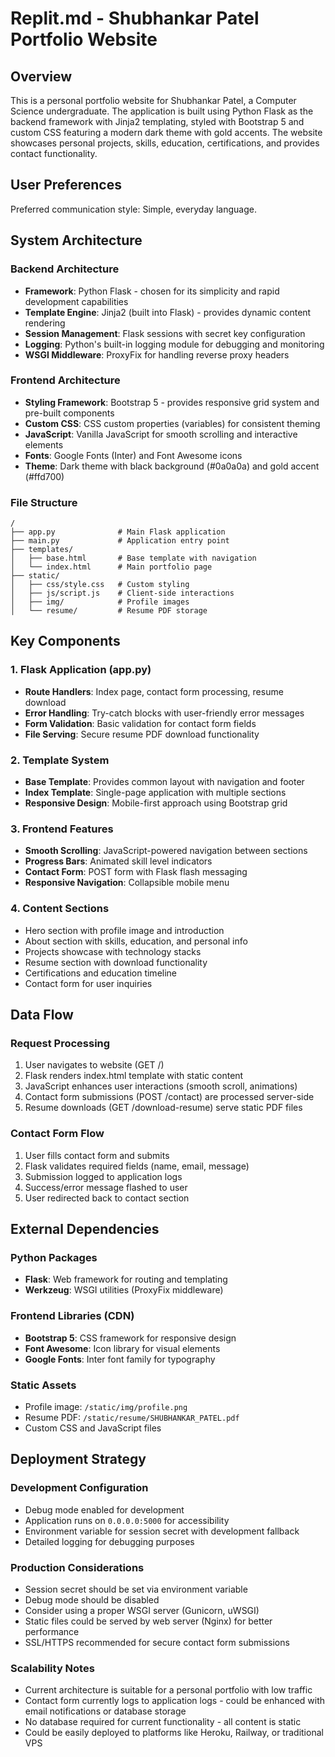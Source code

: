 # Replit.md - Shubhankar Patel Portfolio Website

## Overview

This is a personal portfolio website for Shubhankar Patel, a Computer Science undergraduate. The application is built using Python Flask as the backend framework with Jinja2 templating, styled with Bootstrap 5 and custom CSS featuring a modern dark theme with gold accents. The website showcases personal projects, skills, education, certifications, and provides contact functionality.

## User Preferences

Preferred communication style: Simple, everyday language.

## System Architecture

### Backend Architecture
- **Framework**: Python Flask - chosen for its simplicity and rapid development capabilities
- **Template Engine**: Jinja2 (built into Flask) - provides dynamic content rendering
- **Session Management**: Flask sessions with secret key configuration
- **Logging**: Python's built-in logging module for debugging and monitoring
- **WSGI Middleware**: ProxyFix for handling reverse proxy headers

### Frontend Architecture
- **Styling Framework**: Bootstrap 5 - provides responsive grid system and pre-built components
- **Custom CSS**: CSS custom properties (variables) for consistent theming
- **JavaScript**: Vanilla JavaScript for smooth scrolling and interactive elements
- **Fonts**: Google Fonts (Inter) and Font Awesome icons
- **Theme**: Dark theme with black background (#0a0a0a) and gold accent (#ffd700)

### File Structure
```
/
├── app.py              # Main Flask application
├── main.py             # Application entry point
├── templates/
│   ├── base.html       # Base template with navigation
│   └── index.html      # Main portfolio page
├── static/
│   ├── css/style.css   # Custom styling
│   ├── js/script.js    # Client-side interactions
│   ├── img/            # Profile images
│   └── resume/         # Resume PDF storage
```

## Key Components

### 1. Flask Application (app.py)
- **Route Handlers**: Index page, contact form processing, resume download
- **Error Handling**: Try-catch blocks with user-friendly error messages
- **Form Validation**: Basic validation for contact form fields
- **File Serving**: Secure resume PDF download functionality

### 2. Template System
- **Base Template**: Provides common layout with navigation and footer
- **Index Template**: Single-page application with multiple sections
- **Responsive Design**: Mobile-first approach using Bootstrap grid

### 3. Frontend Features
- **Smooth Scrolling**: JavaScript-powered navigation between sections
- **Progress Bars**: Animated skill level indicators
- **Contact Form**: POST form with Flask flash messaging
- **Responsive Navigation**: Collapsible mobile menu

### 4. Content Sections
- Hero section with profile image and introduction
- About section with skills, education, and personal info
- Projects showcase with technology stacks
- Resume section with download functionality
- Certifications and education timeline
- Contact form for user inquiries

## Data Flow

### Request Processing
1. User navigates to website (GET /)
2. Flask renders index.html template with static content
3. JavaScript enhances user interactions (smooth scroll, animations)
4. Contact form submissions (POST /contact) are processed server-side
5. Resume downloads (GET /download-resume) serve static PDF files

### Contact Form Flow
1. User fills contact form and submits
2. Flask validates required fields (name, email, message)
3. Submission logged to application logs
4. Success/error message flashed to user
5. User redirected back to contact section

## External Dependencies

### Python Packages
- **Flask**: Web framework for routing and templating
- **Werkzeug**: WSGI utilities (ProxyFix middleware)

### Frontend Libraries (CDN)
- **Bootstrap 5**: CSS framework for responsive design
- **Font Awesome**: Icon library for visual elements
- **Google Fonts**: Inter font family for typography

### Static Assets
- Profile image: `/static/img/profile.png`
- Resume PDF: `/static/resume/SHUBHANKAR_PATEL.pdf`
- Custom CSS and JavaScript files

## Deployment Strategy

### Development Configuration
- Debug mode enabled for development
- Application runs on `0.0.0.0:5000` for accessibility
- Environment variable for session secret with development fallback
- Detailed logging for debugging purposes

### Production Considerations
- Session secret should be set via environment variable
- Debug mode should be disabled
- Consider using a proper WSGI server (Gunicorn, uWSGI)
- Static files could be served by web server (Nginx) for better performance
- SSL/HTTPS recommended for secure contact form submissions

### Scalability Notes
- Current architecture is suitable for a personal portfolio with low traffic
- Contact form currently logs to application logs - could be enhanced with email notifications or database storage
- No database required for current functionality - all content is static
- Could be easily deployed to platforms like Heroku, Railway, or traditional VPS